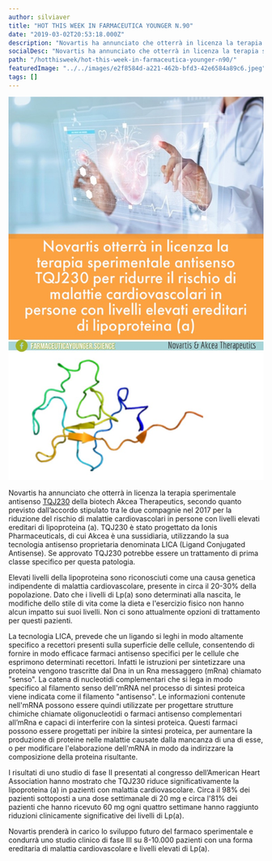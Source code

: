 ```yaml
---
author: silviaver
title: "HOT THIS WEEK IN FARMACEUTICA YOUNGER N.90"
date: "2019-03-02T20:53:18.000Z"
description: "Novartis ha annunciato che otterrà in licenza la terapia sperimentale antisenso TQJ230 della biotech Akcea Therapeutics, secondo quanto previsto dall’accordo stipulato tra le due compagnie nel 2017 per la riduzione del rischio di malattie cardiovascolari in persone con livelli elevati ereditari di lipoproteina (a). TQJ230 è stato progettato da Ionis Pharmaceuticals, di cui Akcea è una sussidiaria, utilizzando la sua tecnologia antisenso proprietaria denominata LICA (Ligand Conjugated Antisense). "
socialDesc: "Novartis ha annunciato che otterrà in licenza la terapia sperimentale antisenso TQJ230 della biotech Akcea Therapeutics, secondo quanto previsto dall’accordo stipulato tra le due compagnie nel 2017 per la riduzione del rischio di malattie cardiovascolari in persone con livelli elevati ereditari di lipoproteina (a). TQJ230 è stato progettato da Ionis Pharmaceuticals, di cui Akcea è una sussidiaria, utilizzando la sua tecnologia antisenso proprietaria denominata LICA (Ligand Conjugated Antisense). "
path: "/hotthisweek/hot-this-week-in-farmaceutica-younger-n90/"
featuredImage: "../../images/e2f8584d-a221-462b-bfd3-42e6584a89c6.jpeg"
tags: []
---
```


![null](../../images/e2f8584d-a221-462b-bfd3-42e6584a89c6.jpeg)

Novartis ha annunciato che otterrà in licenza la terapia sperimentale antisenso [TQJ230](https://www.novartis.com/news/media-releases/novartis-pursue-transformational-therapy-reduce-risk-cardiovascular-disease-people-living-elevated-levels-inherited-lipoproteina) della biotech Akcea Therapeutics, secondo quanto previsto dall’accordo stipulato tra le due compagnie nel 2017 per la riduzione del rischio di malattie cardiovascolari in persone con livelli elevati ereditari di lipoproteina (a). TQJ230 è stato progettato da Ionis Pharmaceuticals, di cui Akcea è una sussidiaria, utilizzando la sua tecnologia antisenso proprietaria denominata LICA (Ligand Conjugated Antisense). Se approvato TQJ230 potrebbe essere un trattamento di prima classe specifico per questa patologia.

Elevati livelli della lipoproteina sono riconosciuti come una causa genetica indipendente di malattia cardiovascolare, presente in circa il 20-30% della popolazione. Dato che i livelli di Lp(a) sono determinati alla nascita, le modifiche dello stile di vita come la dieta e l'esercizio fisico non hanno alcun impatto sui suoi livelli. Non ci sono attualmente opzioni di trattamento per questi pazienti.

La tecnologia LICA, prevede che un ligando si leghi in modo altamente specifico a recettori presenti sulla superficie delle cellule, consentendo di fornire in modo efficace farmaci antisenso specifici per le cellule che esprimono determinati recettori. Infatti le istruzioni per sintetizzare una proteina vengono trascritte dal Dna in un Rna messaggero (mRna) chiamato "senso". La catena di nucleotidi complementari che si lega in modo specifico al filamento senso dell'mRNA nel processo di sintesi proteica viene indicata come il filamento "antisenso". Le informazioni contenute nell'mRNA possono essere quindi utilizzate per progettare strutture chimiche chiamate oligonucleotidi o farmaci antisenso complementari all’mRna e capaci di interferire con la sintesi proteica. Questi farmaci possono essere progettati per inibire la sintesi proteica, per aumentare la produzione di proteine nelle malattie causate dalla mancanza di una di esse, o per modificare l'elaborazione dell'mRNA in modo da indirizzare la composizione della proteina risultante.

I risultati di uno studio di fase II presentati al congresso dell’American Heart Association hanno mostrato che TQJ230 riduce significativamente la lipoproteina (a) in pazienti con malattia cardiovascolare. Circa il 98% dei pazienti sottoposti a una dose settimanale di 20 mg e circa l'81% dei pazienti che hanno ricevuto 60 mg ogni quattro settimane hanno raggiunto riduzioni clinicamente significative dei livelli di Lp(a).

Novartis prenderà in carico lo sviluppo futuro del farmaco sperimentale e condurrà uno studio clinico di fase III su 8-10.000 pazienti con una forma ereditaria di malattia cardiovascolare e livelli elevati di Lp(a).
